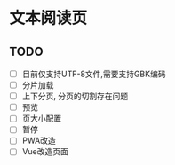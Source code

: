 # 文本阅读页

## TODO
- [ ] 目前仅支持UTF-8文件,需要支持GBK编码
- [ ] 分片加载
- [ ] 上下分页, 分页的切割存在问题
- [ ] 预览
- [ ] 页大小配置
- [ ] 暂停
- [ ] PWA改造
- [ ] Vue改造页面